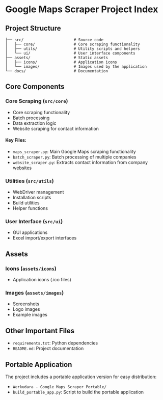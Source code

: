 # Google Maps Scraper Project Index

## Project Structure

```
├── src/                      # Source code
│   ├── core/                 # Core scraping functionality
│   ├── utils/                # Utility scripts and helpers
│   └── ui/                   # User interface components
├── assets/                   # Static assets
│   ├── icons/                # Application icons
│   └── images/               # Images used by the application
└── docs/                     # Documentation
```

## Core Components

### Core Scraping (`src/core`)
- Core scraping functionality
- Batch processing
- Data extraction logic
- Website scraping for contact information

#### Key Files:
- `maps_scraper.py`: Main Google Maps scraping functionality
- `batch_scraper.py`: Batch processing of multiple companies
- `website_scraper.py`: Extracts contact information from company websites

### Utilities (`src/utils`)
- WebDriver management
- Installation scripts
- Build utilities
- Helper functions

### User Interface (`src/ui`)
- GUI applications
- Excel import/export interfaces

## Assets

### Icons (`assets/icons`)
- Application icons (.ico files)

### Images (`assets/images`)
- Screenshots
- Logo images
- Example images

## Other Important Files

- `requirements.txt`: Python dependencies
- `README.md`: Project documentation

## Portable Application

The project includes a portable application version for easy distribution:
- `Werkudara - Google Maps Scraper Portable/`
- `build_portable_app.py`: Script to build the portable application 